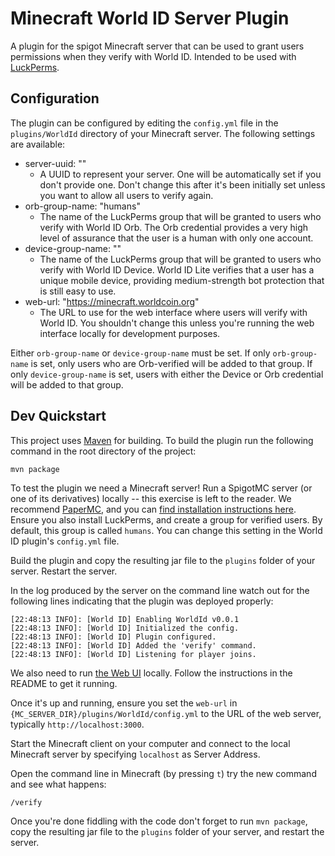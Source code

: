 # Minecraft World ID Server Plugin

A plugin for the spigot Minecraft server that can be used to grant users permissions when they verify with World ID. Intended to be used with [LuckPerms](https://luckperms.net/).

## Configuration

The plugin can be configured by editing the `config.yml` file in the `plugins/WorldId` directory of your Minecraft server. The following settings are available:

- server-uuid: ""
    - A UUID to represent your server. One will be automatically set if you don't provide one. Don't change this after it's been initially set unless you want to allow all users to verify again.
- orb-group-name: "humans"
    - The name of the LuckPerms group that will be granted to users who verify with World ID Orb. The Orb credential provides a very high level of assurance that the user is a human with only one account.
- device-group-name: ""
    - The name of the LuckPerms group that will be granted to users who verify with World ID Device. World ID Lite verifies that a user has a unique mobile device, providing medium-strength bot protection that is still easy to use.
- web-url: "https://minecraft.worldcoin.org"
    - The URL to use for the web interface where users will verify with World ID. You shouldn't change this unless you're running the web interface locally for development purposes.

Either `orb-group-name` or `device-group-name` must be set. If only `orb-group-name` is set, only users who are Orb-verified will be added to that group. If only `device-group-name` is set, users with either the Device or Orb credential will be added to that group.

## Dev Quickstart

This project uses [Maven](https://maven.apache.org/) for building. To build the plugin run the following command in the root directory of the project:

````bash
mvn package
```` 

To test the plugin we need a Minecraft server! Run a SpigotMC server (or one of its derivatives) locally -- this exercise is left to the reader. We recommend [PaperMC](https://papermc.io/), and you can [find installation instructions here](https://docs.papermc.io/paper/getting-started). Ensure you also install LuckPerms, and create a group for verified users. By default, this group is called `humans`. You can change this setting in the World ID plugin's `config.yml` file.

Build the plugin and copy the resulting jar file to the `plugins` folder of your server. Restart the server.

In the log produced by the server on the command line watch out for the following lines indicating that the plugin was deployed properly:

```
[22:48:13 INFO]: [World ID] Enabling WorldId v0.0.1
[22:48:13 INFO]: [World ID] Initialized the config.
[22:48:13 INFO]: [World ID] Plugin configured.
[22:48:13 INFO]: [World ID] Added the 'verify' command.
[22:48:13 INFO]: [World ID] Listening for player joins.
``` 

We also need to run [the Web UI](https://github.com/worldcoin/world-id-minecraft-web) locally. Follow the instructions in the README to get it running. 

Once it's up and running, ensure you set the `web-url` in `{MC_SERVER_DIR}/plugins/WorldId/config.yml` to the URL of the web server, typically `http://localhost:3000`.

Start the Minecraft client on your computer and connect to the local Minecraft server by specifying `localhost` as Server Address.

Open the command line in Minecraft (by pressing `t`) try the new command and see what happens:
```
/verify
````

Once you're done fiddling with the code don't forget to run `mvn package`, copy the resulting jar file to the `plugins` folder of your server, and restart the server.
